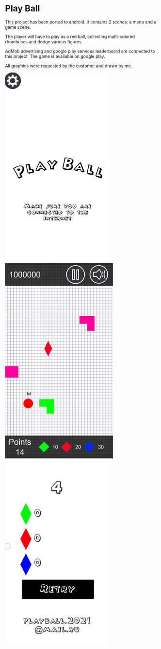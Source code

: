 # Play Ball
This project has been ported to android. It contains 2 scenes: a menu and a game scene. 

The player will have to play as a red ball, collecting multi-colored rhombuses and dodge various figures.

AdMob advertising and google play services leaderboard are connected to this project. The game is available on google play.

All graphics were requested by the customer and drawn by me.

![View 1 Image](https://github.com/Shukret/ImagesForReadme/blob/main/payball_1.png)
![View 2 Image](https://github.com/Shukret/ImagesForReadme/blob/main/payball_2.png) 
![View 3 Image](https://github.com/Shukret/ImagesForReadme/blob/main/payball_3.png)

